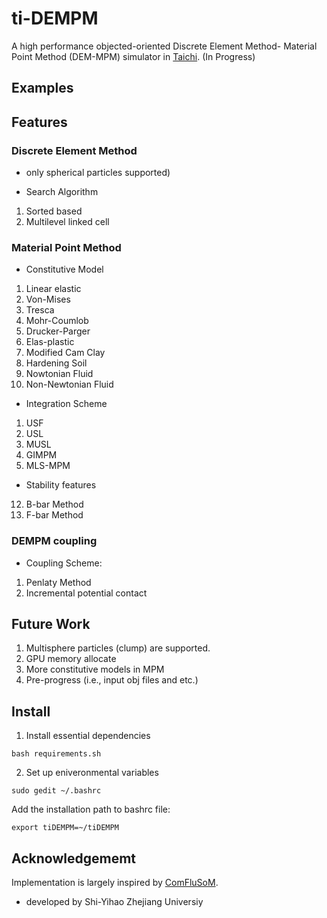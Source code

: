 # ti-DEMPM 
A high performance objected-oriented Discrete Element Method- Material Point Method (DEM-MPM) simulator in [Taichi](https://github.com/taichi-dev/taichi). (In Progress) 

## Examples

## Features
### Discrete Element Method 
- only spherical particles supported)

- Search Algorithm
1. Sorted based
2. Multilevel linked cell

### Material Point Method 
- Constitutive Model
1. Linear elastic
2. Von-Mises
3. Tresca
4. Mohr-Coumlob
5. Drucker-Parger
6. Elas-plastic
7. Modified Cam Clay
8. Hardening Soil
9. Nowtonian Fluid
10. Non-Newtonian Fluid

- Integration Scheme
1. USF
2. USL
3. MUSL
4. GIMPM
5. MLS-MPM

- Stability features
12. B-bar Method
13. F-bar Method

### DEMPM coupling
- Coupling Scheme:
1. Penlaty Method
2. Incremental potential contact

## Future Work
1. Multisphere particles (clump) are supported.
2. GPU memory allocate
3. More constitutive models in MPM
4. Pre-progress (i.e., input obj files and etc.)

## Install
1. Install essential dependencies
```
bash requirements.sh
```
2. Set up eniveronmental variables
```
sudo gedit ~/.bashrc
```
Add the installation path to bashrc file:
```
export tiDEMPM=~/tiDEMPM
```

## Acknowledgememt
Implementation is largely inspired by [ComFluSoM](https://github.com/peizhang-cn/ComFluSoM).

- developed by Shi-Yihao Zhejiang Universiy
